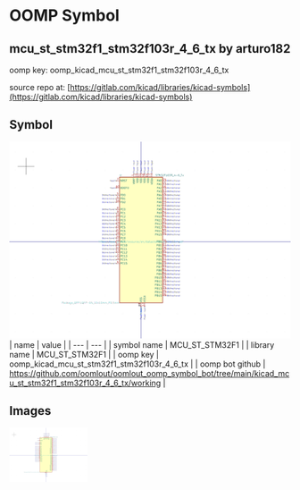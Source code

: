 # OOMP Symbol  
## mcu_st_stm32f1_stm32f103r_4_6_tx  by arturo182  
  
oomp key: oomp_kicad_mcu_st_stm32f1_stm32f103r_4_6_tx  
  
source repo at: [https://gitlab.com/kicad/libraries/kicad-symbols](https://gitlab.com/kicad/libraries/kicad-symbols)  
## Symbol  
  
[![working.png](working_600.png)](working.png)  
| name | value | 
| --- | --- | 
| symbol name | MCU_ST_STM32F1 | 
| library name | MCU_ST_STM32F1 | 
| oomp key | oomp_kicad_mcu_st_stm32f1_stm32f103r_4_6_tx | 
| oomp bot github | https://github.com/oomlout/oomlout_oomp_symbol_bot/tree/main/kicad_mcu_st_stm32f1_stm32f103r_4_6_tx/working | 
## Images  
  
[![working.png](working_140.png)](working.png)  
